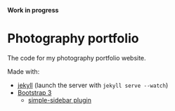 __Work in progress__


Photography portfolio
=====================
The code for my photography portfolio website.

Made with:

* [jekyll](https://jekyllrb.com/) (launch the server with `jekyll serve --watch`)
* [Bootstrap 3](http://getbootstrap.com/)
    * [simple-sidebar plugin](http://startbootstrap.com/template-overviews/simple-sidebar/)

